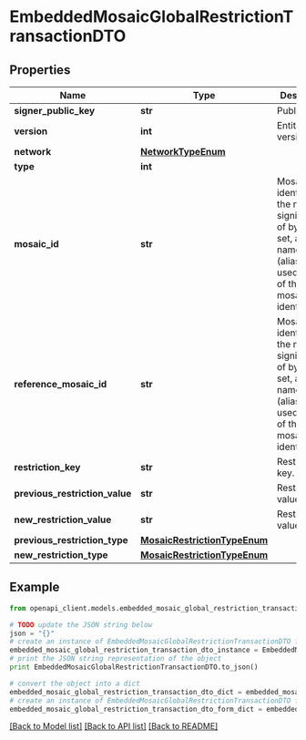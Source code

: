 # EmbeddedMosaicGlobalRestrictionTransactionDTO


## Properties

Name | Type | Description | Notes
------------ | ------------- | ------------- | -------------
**signer_public_key** | **str** | Public key. | 
**version** | **int** | Entity version. | 
**network** | [**NetworkTypeEnum**](NetworkTypeEnum.md) |  | 
**type** | **int** |  | 
**mosaic_id** | **str** | Mosaic identifier. If the most significant bit of byte 0 is set, a namespaceId (alias) is used instead of the real mosaic identifier.  | 
**reference_mosaic_id** | **str** | Mosaic identifier. If the most significant bit of byte 0 is set, a namespaceId (alias) is used instead of the real mosaic identifier.  | 
**restriction_key** | **str** | Restriction key. | 
**previous_restriction_value** | **str** | Restriction value. | 
**new_restriction_value** | **str** | Restriction value. | 
**previous_restriction_type** | [**MosaicRestrictionTypeEnum**](MosaicRestrictionTypeEnum.md) |  | 
**new_restriction_type** | [**MosaicRestrictionTypeEnum**](MosaicRestrictionTypeEnum.md) |  | 

## Example

```python
from openapi_client.models.embedded_mosaic_global_restriction_transaction_dto import EmbeddedMosaicGlobalRestrictionTransactionDTO

# TODO update the JSON string below
json = "{}"
# create an instance of EmbeddedMosaicGlobalRestrictionTransactionDTO from a JSON string
embedded_mosaic_global_restriction_transaction_dto_instance = EmbeddedMosaicGlobalRestrictionTransactionDTO.from_json(json)
# print the JSON string representation of the object
print EmbeddedMosaicGlobalRestrictionTransactionDTO.to_json()

# convert the object into a dict
embedded_mosaic_global_restriction_transaction_dto_dict = embedded_mosaic_global_restriction_transaction_dto_instance.to_dict()
# create an instance of EmbeddedMosaicGlobalRestrictionTransactionDTO from a dict
embedded_mosaic_global_restriction_transaction_dto_form_dict = embedded_mosaic_global_restriction_transaction_dto.from_dict(embedded_mosaic_global_restriction_transaction_dto_dict)
```
[[Back to Model list]](../README.md#documentation-for-models) [[Back to API list]](../README.md#documentation-for-api-endpoints) [[Back to README]](../README.md)


